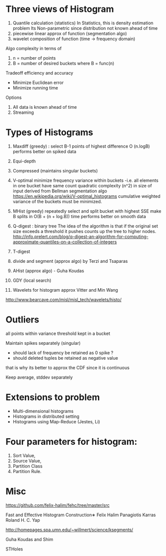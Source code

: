 
# Three views of Histogram
1. Quantile calculation (statistics)
   In Statistics, this is density estimation problem
   Its Non-parametric since distribution not known ahead of time
2. piecewise linear approx of function (segmentation algo)
3. wavelet composition of function (time -> frequency domain)

Algo complexity in terms of 
1. n = number of points
2. B = number of desired buckets where B = func(n)

Tradeoff efficiency and accuracy
* Minimize Euclidean error
* Minimize running time

Options
1. All data is known ahead of time
2. Streaming

# Types of Histograms

1. Maxdiff (greedy) : select B-1 points of highest difference 
   O (n.logB)
   performs better on spiked data

2. Equi-depth 

3. Compressed (maintains singular buckets)

4. V-optimal 
  minimize frequency variance within buckets
    -i.e. all elements in one bucket have same count
  quadratic complexity (n^2) in size of input
  derived from Bellman segmentation algo
  https://en.wikipedia.org/wiki/V-optimal_histograms
  cumulative weighted variance of the buckets must be minimized.

5. MHist (greedy)
  repeatedly select and split bucket with highest SSE
  make B splits in O(B + (n + log.B)) time
   performs better on smooth data

6. Q-digest : binary tree 
The idea of the algorithm is that if the original set size exceeds a threshold it pushes counts up the tree to higher nodes.
http://info.prelert.com/blog/q-digest-an-algorithm-for-computing-approximate-quantiles-on-a-collection-of-integers

7. T-digest

8. divide and segment (approx algo) by Terzi and Tsaparas

8. AHist (approx algo) - Guha Koudas 

10. GDY (local search)

11. Wavelets for histogram approx
Vitter and Min Wang

http://www.bearcave.com/misl/misl_tech/wavelets/histo/

# Outliers

all points within variance threshold kept in a bucket

Maintain spikes separately (singular)
* should lack of frequency be retained as 0 spike ?
* should deleted tuples be retained as negative value

that is why its better to approx the CDF since it is continuous

Keep average, stddev separately

# Extensions to problem

* Multi-dimensional histograms
* Histograms in distributed setting
* Histograms using Map-Reduce (Jestes, Li)

# Four parameters for histogram: 
1. Sort Value, 
2. Source Value, 
3. Partition Class 
4. Partition Rule.

# Misc

https://github.com/felix-halim/fehc/tree/master/src

Fast and Effective Histogram Construction∗
Felix Halim Panagiotis Karras Roland H. C. Yap

http://homepages.spa.umn.edu/~willmert/science/ksegments/

Guha Koudas and Shim

STHoles

